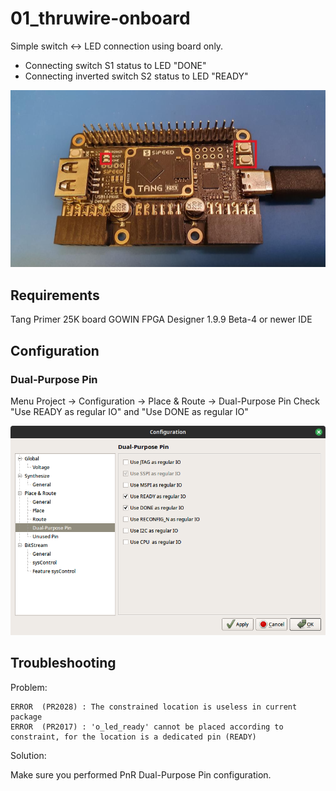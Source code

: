 # 01_thruwire-onboard

Simple switch <-> LED connection using board only.

- Connecting switch S1 status to LED "DONE"
- Connecting inverted switch S2 status to LED "READY"

![Board locations](docs/hw_configuration.jpg)

## Requirements

Tang Primer 25K board
GOWIN FPGA Designer 1.9.9 Beta-4 or newer IDE

## Configuration

### Dual-Purpose Pin

Menu Project -> Configuration -> Place & Route -> Dual-Purpose Pin
Check "Use READY as regular IO" and "Use DONE as regular IO"

![Dual-Purpose Pins](./docs/pnr_configuration.png)

## Troubleshooting

Problem:

```text
ERROR  (PR2028) : The constrained location is useless in current package
ERROR  (PR2017) : 'o_led_ready' cannot be placed according to constraint, for the location is a dedicated pin (READY)
```

Solution:

Make sure you performed PnR Dual-Purpose Pin configuration.
